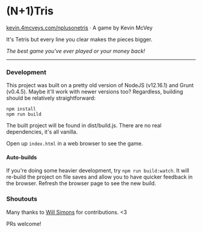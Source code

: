 # (N+1)Tris
[kevin.4mcveys.com/nplusonetris](http://kevin.4mcveys.com/nplusonetris/) · A game by Kevin McVey

It's Tetris but every line you clear makes the pieces bigger.

_The best game you've ever played or your money back!_

---

### Development
This project was built on a pretty old version of NodeJS (v12.16.1) and Grunt (v0.4.5). Maybe it'll work with newer versions too? Regardless, building should be relatively straightforward:

```
npm install
npm run build
```

The built project will be found in dist/build.js. There are no real dependencies, it's all vanilla.

Open up `index.html` in a web browser to see the game.

#### Auto-builds

If you're doing some heavier development, try `npm run build:watch`. It will re-build the project on file saves
and allow you to have quicker feedback in the browser. Refresh the browser page to see the new build.

### Shoutouts

Many thanks to [Will Simons](https://github.com/bigredwill) for contributions. <3

PRs welcome!
